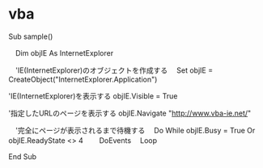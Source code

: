 # vba
Sub sample()

　Dim objIE As InternetExplorer

　'IE(InternetExplorer)のオブジェクトを作成する
　Set objIE = CreateObject("InternetExplorer.Application")

  'IE(InternetExplorer)を表示する
  objIE.Visible = True

  '指定したURLのページを表示する
  objIE.Navigate "http://www.vba-ie.net/"

　'完全にページが表示されるまで待機する
　Do While objIE.Busy = True Or objIE.ReadyState <> 4
　　DoEvents
　Loop

End Sub
